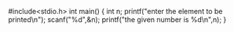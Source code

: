 #include<stdio.h>
int main()
{
int n;
printf("enter the element to be printed\n");
scanf("%d",&n);
printf("the given number is %d\n",n);
}
